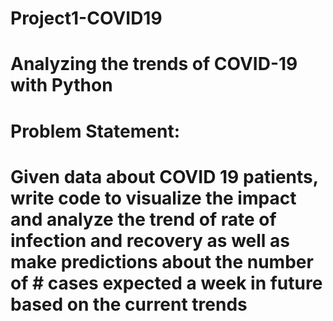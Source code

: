 # Project1-COVID19
# Analyzing the trends of COVID-19 with Python 

# Problem Statement:
# Given data about COVID 19 patients, write code to visualize the impact and analyze the trend of rate of infection and recovery as well as make predictions about the number of # cases expected a week in future based on the current trends
